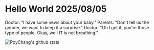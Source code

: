 # Hello World 2025/08/05

Doctor: "I have some news about your baby."
Parents: "Don't tell us the gender, we want to keep it a surprise."
Doctor: "Oh I get it, you're those type of people. Okay, well IT is not breathing."

![PoyChang's github stats](https://github-readme-stats.vercel.app/api?username=poychang&show_icons=true&theme=dracula)

